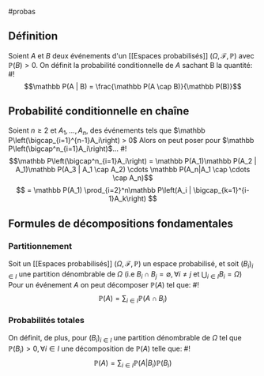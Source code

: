 #probas 

## Définition
Soient $A$ et $B$ deux événements d'un [[Espaces probabilisés]] $(\Omega, \mathcal F, \mathbb P)$ avec $\mathbb P(B) > 0$.
On définit la probabilité conditionnelle de $A$ sachant B la quantité: #!
$$\mathbb P(A | B) = \frac{\mathbb P(A \cap B)}{\mathbb P(B)}$$
<!--ID: 1709675798888-->


## Probabilité conditionnelle en chaîne
Soient $n \geq 2$ et $A_1, \dots, A_n$, des événements tels que $\mathbb P\left(\bigcap_{i=1}^{n-1}A_i\right) > 0$
Alors on peut poser pour $\mathbb P\left(\bigcap^n_{i=1}A_i\right)$... #!
$$\mathbb P\left(\bigcap^n_{i=1}A_i\right) = \mathbb P(A_1)\mathbb P(A_2 | A_1)\mathbb P(A_3 | A_1 \cap A_2) \cdots \mathbb P(A_n|A_1 \cap \cdots \cap A_n)$$
$$ = \mathbb P(A_1) \prod_{i=2}^n\mathbb P\left(A_i | \bigcap_{k=1}^{i-1}A_k\right) $$
<!--ID: 1709675798898-->


## Formules de décompositions fondamentales
### Partitionnement
Soit un [[Espaces probabilisés]] $(\Omega, \mathcal F, \mathbb P)$ un espace probabilisé, et soit $(B_i)_{i \in I}$ une partition dénombrable de $\Omega$ (i.e $B_i \cap B_j = \emptyset, \forall i\not=j$ et $\bigcup_{i \in I} B_i = \Omega$)
Pour un événement $A$ on peut décomposer $\mathbb P(A)$ tel que: #!
$$\mathbb P(A) = \sum_{i \in I} \mathbb P(A \cap B_i)$$
<!--ID: 1709675798904-->


### Probabilités totales
On définit, de plus, pour $(B_i)_{i \in I}$ une partition dénombrable de $\Omega$ tel que $\mathbb P(B_i) > 0, \forall i \in I$ une décomposition de $\mathbb P(A)$ telle que: #!
$$\mathbb P(A) = \sum_{i \in I}\mathbb P(A |B_i) \mathbb P(B_i)$$
<!--ID: 1709675798910-->

